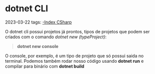 # dotnet CLI
2023-03-22
tags: [-Index CSharp](../-Index%20CSharp.md)

O dotnet cli possui projetos já prontos, tipos de projetos que podem ser criados com o comando *dotnet new (typeProject)*:
> **dotnet new console**

O console, por exemplo, é um tipo de projeto que só possui saida no terminal.
Podemos também rodar nosso código usando **dotnet run** e compilar para binário com **dotnet build**
